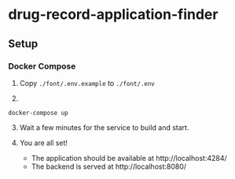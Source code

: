 # drug-record-application-finder

## Setup

### Docker Compose


1. Copy `./font/.env.example` to `./font/.env`

2.
```shell
docker-compose up
```

3. Wait a few minutes for the service to build and start.

4. You are all set! 
   - The application should be available at http://localhost:4284/
   - The backend is served at http://localhost:8080/
